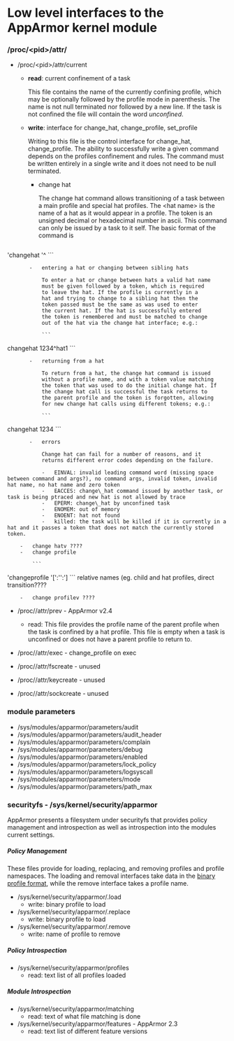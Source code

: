 Low level interfaces to the AppArmor kernel module
==================================================

### /proc/\<pid\>/attr/

-   /proc/\<pid\>/attr/current
    -   **read**: current confinement of a task

        This file contains the name of the currently confining profile,
        which may be optionally followed by the profile mode in
        parenthesis. The name is not null terminated nor followed by
        a new line. If the task is not confined the file will contain
        the word *unconfined*.
    -   **write**: interface for change\_hat, change\_profile, set\_profile

        Writing to this file is the control interface for change\_hat,
        change\_profile. The ability to successfully write a given
        command depends on the profiles confinement and rules. The
        command must be written entirely in a single write and it
        does not need to be null terminated.

        -  change hat

           The change hat command allows transitioning of a task
           between a main profile and special hat profiles. The
           \<hat name\> is the name of a hat as it would appear in a
           profile. The token is an unsigned decimal or hexadecimal
           number in ascii. This command can only be issued by a task
           to it self. The basic format of the command is

           ```
'changehat '<token>^<hat name>
           ```

           -   entering a hat or changing between sibling hats

               To enter a hat or change between hats a valid hat name
               must be given followed by a token, which is required
               to leave the hat. If the profile is currently in a
               hat and trying to change to a sibling hat then the
               token passed must be the same as was used to enter
               the current hat. If the hat is successfully entered
               the token is remembered and must be matched to change
               out of the hat via the change hat interface; e.g.:

               ```
changehat 1234^hat1
               ```

           -   returning from a hat

               To return from a hat, the change hat command is issued
               without a profile name, and with a token value matching
               the token that was used to do the initial change hat. If
               the change hat call is successful the task returns to
               the parent profile and the token is forgotten, allowing
               for new change hat calls using different tokens; e.g.:

               ```
changehat 1234
               ```

           -   errors

               Change hat can fail for a number of reasons, and it
               returns different error codes depending on the failure.

               -   EINVAL: invalid leading command word (missing space between command and args?), no command args, invalid token, invalid hat name, no hat name and zero token
               -   EACCES: change\_hat command issued by another task, or task is being ptraced and new hat is not allowed by trace
               -   EPERM: change\_hat by unconfined task
               -   ENOMEM: out of memory
               -   ENOENT: hat not found
               -   killed: the task will be killed if it is currently in a hat and it passes a token that does not match the currently stored token.

        -   change hatv ????
        -   change profile

            ```
'changeprofile '[':'<namespace>':']<profile name>
            ```
relative names (eg. child and hat profiles, direct transition????

        -   change profilev ????

-   /proc/<pid>/attr/prev - AppArmor v2.4

    -   read: This file provides the profile name of the parent profile when the task is confined by a hat profile. This file is empty when a task is unconfined or does not have a parent profile to return to.
-   /proc/<pid>/attr/exec - change\_profile on exec
-   /proc/<pid>/attr/fscreate - unused
-   /proc/<pid>/attr/keycreate - unused
-   /proc/<pid>/attr/sockcreate - unused

### module parameters

-   /sys/modules/apparmor/parameters/audit
-   /sys/modules/apparmor/parameters/audit\_header
-   /sys/modules/apparmor/parameters/complain
-   /sys/modules/apparmor/parameters/debug
-   /sys/modules/apparmor/parameters/enabled
-   /sys/modules/apparmor/parameters/lock\_policy
-   /sys/modules/apparmor/parameters/logsyscall
-   /sys/modules/apparmor/parameters/mode
-   /sys/modules/apparmor/parameters/path\_max

### securityfs - /sys/kernel/security/apparmor

AppArmor presents a filesystem under securityfs that provides policy
management and introspection as well as introspection into the modules
current settings.

##### Policy Management 

These files provide for loading, replacing, and removing profiles and
profile namespaces. The loading and removal interfaces take data in
the [binary profile format](Binary_profile_format), while the remove
interface takes a profile name.

-   /sys/kernel/security/apparmor/.load
    -   write: binary profile to load
-   /sys/kernel/security/apparmor/.replace
    -   write: binary profile to load
-   /sys/kernel/security/apparmor/.remove
    -   write: name of profile to remove

##### Policy Introspection

-   /sys/kernel/security/apparmor/profiles
    -   read: text list of all profiles loaded

##### Module Introspection

-   /sys/kernel/security/apparmor/matching
    -   read: text of what file matching is done
-   /sys/kernel/security/apparmor/features - AppArmor 2.3
    -   read: text list of different feature versions
